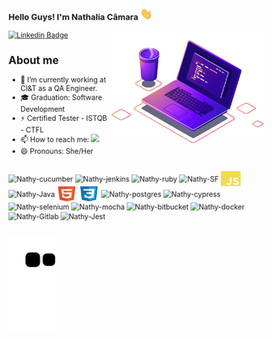 ### Hello Guys! I'm Nathalia Câmara <img src="https://github.com/nathaliacamara/nathaliacamara/blob/main/workflows/wave.gif" width="25px">
[![Linkedin Badge](https://img.shields.io/badge/-Nathalia%20Câmara-038bc1?style=flat-square&logo=Linkedin&logoColor=white)](https://www.linkedin.com/in/nathaliacâmara)<img src="https://raw.githubusercontent.com/nathaliacamara/nathaliacamara/main/workflows/computer-illustration.png" min-width="300px" max-width="300px" width="300px" align="right" alt="Computador iuriCode">

## About me

- 🔭 I’m currently working at CI&T as a QA Engineer.
- 🎓 Graduation: Software Development
- ⚡ Certified Tester - ISTQB - CTFL
- 📫 How to reach me: <a href = "nathalia.camara@hotmail.com"><img src="https://img.shields.io/badge/Outlook-0078D4?style=for-the-badge&logo=microsoft-outlook&logoColor=white" min-width="80px" max-width="100px" width="80px"></a>     
- 😄 Pronouns: She/Her

  
<div style="display: inline_block"><br>
  <img align="center" alt="Nathy-cucumber" height="30" width="40" src="https://cdn.jsdelivr.net/gh/devicons/devicon/icons/cucumber/cucumber-plain.svg">
  <img align="center" alt="Nathy-jenkins" height="30" width="40" src="https://cdn.jsdelivr.net/gh/devicons/devicon/icons/jenkins/jenkins-original.svg">
  <img align="center" alt="Nathy-ruby" height="30" width="40" src="https://cdn.jsdelivr.net/gh/devicons/devicon/icons/ruby/ruby-plain-wordmark.svg">
  <img align="center" alt="Nathy-SF" height="30" width="40" src="https://cdn.jsdelivr.net/gh/devicons/devicon/icons/salesforce/salesforce-original.svg">
  <img align="center" alt="Nathy-Js" height="30" width="40" src="https://raw.githubusercontent.com/devicons/devicon/master/icons/javascript/javascript-plain.svg">
  <img align="center" alt="Nathy-Java" height="30" width="40" src="https://cdn.jsdelivr.net/gh/devicons/devicon/icons/java/java-original-wordmark.svg">  
  <img align="center" alt="Nathy-HTML" height="30" width="40" src="https://raw.githubusercontent.com/devicons/devicon/master/icons/html5/html5-original.svg">
  <img align="center" alt="Nathy-CSS" height="30" width="40" src="https://raw.githubusercontent.com/devicons/devicon/master/icons/css3/css3-original.svg">
  <img align="center" alt="Nathy-postgres" height="30" width="40" src="https://cdn.jsdelivr.net/gh/devicons/devicon/icons/postgresql/postgresql-original-wordmark.svg">
  <img align="center" alt="Nathy-cypress" height="30" width="40" src="https://asset.brandfetch.io/idIq_kF0rb/idv3zwmSiY.jpeg">
  <img align="center" alt="Nathy-selenium" height="30" width="40"src="https://raw.githubusercontent.com/detain/svg-logos/780f25886640cef088af994181646db2f6b1a3f8/svg/selenium-logo.svg">
  <img align="center" alt="Nathy-mocha" height="30" width="40" src="https://www.vectorlogo.zone/logos/mochajs/mochajs-icon.svg">
  <img align="center" alt="Nathy-bitbucket" height="30" width="40" src="https://icongr.am/devicon/bitbucket-original.svg?size=128&color=currentColor">
  <img align="center" alt="Nathy-docker" height="30" width="40" src="https://icongr.am/devicon/docker-original.svg?size=128&color=currentColor">
  <img align="center" alt="Nathy-Gitlab" height="30" width="40" src="https://icongr.am/devicon/gitlab-original-wordmark.svg?size=128&color=currentColor">
   <img align="center" alt="Nathy-Jest" height="30" width="40" src="https://iconape.com/wp-content/png_logo_vector/jest-logo.png">
  
    
  ##
  
  
![Snake animation](https://github.com/rafaballerini/rafaballerini/blob/output/github-contribution-grid-snake.svg)
